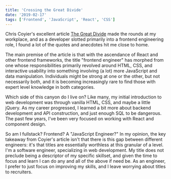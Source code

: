```yaml
---
title: 'Crossing the Great Divide'
date: '2019-02-17'
tags: ['Frontend', 'JavaScript', 'React', 'CSS']
---
```


Chris Coyier's excellent article [The Great Divide](https://css-tricks.com/the-great-divide/) made the rounds at my workplace, and as a developer slotted primarily into a frontend engineering role, I found a lot of the quotes and anecdotes hit me close to home.

The main premise of the article is that with the ascendance of React and other frontend frameworks, the title "frontend engineer" has morphed from one whose responsibilities primarily revolved around HTML, CSS, and interactive usability into something involving (a lot) more JavaScript and data manipulation. Individuals might be strong at one or the other, but not necessarily both, and it is becoming increasingly rare to find those with expert level knowledge in both categories.

Which side of this canyon do I live on? Like many, my initial introduction to web development was through vanilla HTML, CSS, and maybe a little jQuery. As my career progressed, I learned a bit more about backend development and API construction, and just enough SQL to be dangerous. The past few years, I've been very focused on working with React and component design.

So am I fullstack? Frontend? A "JavaScript Engineer?" In my opinion, the key takeaway from Coyier's article isn't that there is this gap between different engineers: it's that titles are essentially worthless at this granular of a level. I'm a software engineer, specializing in web development. My title does not preclude being a descriptor of my specific skillset, and given the time to focus and learn I can do any and all of the above if need be. As an engineer, I prefer to just focus on improving my skills, and I leave worrying about titles to recruiters.
